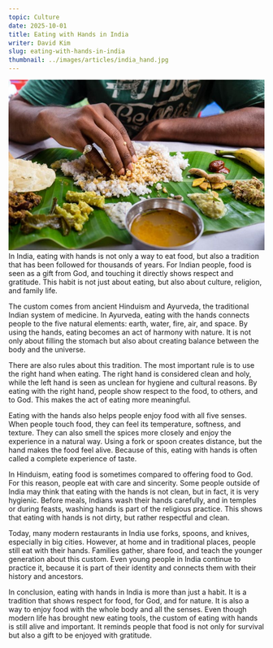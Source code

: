 ```yaml
---
topic: Culture
date: 2025-10-01
title: Eating with Hands in India
writer: David Kim
slug: eating-with-hands-in-india
thumbnail: ../images/articles/india_hand.jpg
---
```

![](../images/articles/india_hand.jpg)
In India, eating with hands is not only a way to eat food, but also a tradition that has been followed for thousands of years. For Indian people, food is seen as a gift from God, and touching it directly shows respect and gratitude. This habit is not just about eating, but also about culture, religion, and family life.

The custom comes from ancient Hinduism and Ayurveda, the traditional Indian system of medicine. In Ayurveda, eating with the hands connects people to the five natural elements: earth, water, fire, air, and space. By using the hands, eating becomes an act of harmony with nature. It is not only about filling the stomach but also about creating balance between the body and the universe. 

There are also rules about this tradition. The most important rule is to use the right hand when eating. The right hand is considered clean and holy, while the left hand is seen as unclean for hygiene and cultural reasons. By eating with the right hand, people show respect to the food, to others, and to God. This makes the act of eating more meaningful.

Eating with the hands also helps people enjoy food with all five senses. When people touch food, they can feel its temperature, softness, and texture. They can also smell the spices more closely and enjoy the experience in a natural way. Using a fork or spoon creates distance, but the hand makes the food feel alive. Because of this, eating with hands is often called a complete experience of taste.

In Hinduism, eating food is sometimes compared to offering food to God. For this reason, people eat with care and sincerity. Some people outside of India may think that eating with the hands is not clean, but in fact, it is very hygienic. Before meals, Indians wash their hands carefully, and in temples or during feasts, washing hands is part of the religious practice. This shows that eating with hands is not dirty, but rather respectful and clean.

Today, many modern restaurants in India use forks, spoons, and knives, especially in big cities. However, at home and in traditional places, people still eat with their hands. Families gather, share food, and teach the younger generation about this custom. Even young people in India continue to practice it, because it is part of their identity and connects them with their history and ancestors.

In conclusion, eating with hands in India is more than just a habit. It is a tradition that shows respect for food, for God, and for nature. It is also a way to enjoy food with the whole body and all the senses. Even though modern life has brought new eating tools, the custom of eating with hands is still alive and important. It reminds people that food is not only for survival but also a gift to be enjoyed with gratitude.

